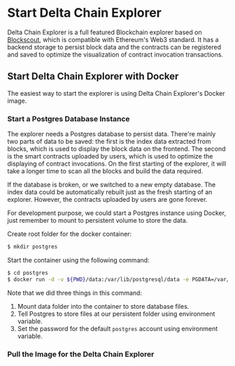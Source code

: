 # Start Delta Chain Explorer

Delta Chain Explorer is a full featured Blockchain explorer based on [Blockscout](https://github.com/blockscout/blockscout), which is compatible with Ethereum's Web3 standard. It has a backend storage to persist block data and the contracts can be registered and saved to optimize the visualization of contract invocation transactions.

## Start Delta Chain Explorer with Docker

The easiest way to start the explorer is using Delta Chain Explorer's Docker image.

### Start a Postgres Database Instance

The explorer needs a Postgres database to persist data. There're mainly two parts of data to be saved: the first is the index data extracted from blocks, which is used to display the block data on the frontend. The second is the smart contracts uploaded by users, which is used to optimize the displaying of contract invocations. On the first starting of the explorer, it will take a longer time to scan all the blocks and build the data required.

If the database is broken, or we switched to a new empty database. The index data could be automatically rebuilt just as the fresh starting of an explorer. However, the contracts uploaded by users are gone forever.

For development purpose, we could start a Postgres instance using Docker, just remember to mount to persistent volume to store the data.

Create root folder for the docker container:

```bash
$ mkdir postgres
```

 Start the container using the following command:

```bash
$ cd postgres
$ docker run -d -v ${PWD}/data:/var/lib/postgresql/data -e PGDATA=/var/lib/postgresql/data/pgdata -e POSTGRES_PASSWORD='1234qwer' postgres:alpine3.14
```

Note that we did three things in this command:

1. Mount data folder into the container to store database files.
2. Tell Postgres to store files at our persistent folder using environment variable.
3. Set the password for the default `postgres` account using environment variable.

### Pull the Image for the Delta Chain Explorer




